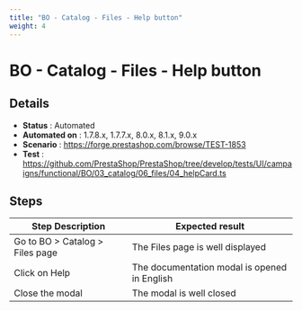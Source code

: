 ```yaml
---
title: "BO - Catalog - Files - Help button"
weight: 4
---
```


# BO - Catalog - Files - Help button
## Details
* **Status** : Automated
* **Automated on** : 1.7.8.x, 1.7.7.x, 8.0.x, 8.1.x, 9.0.x
* **Scenario** : https://forge.prestashop.com/browse/TEST-1853
* **Test** : https://github.com/PrestaShop/PrestaShop/tree/develop/tests/UI/campaigns/functional/BO/03_catalog/06_files/04_helpCard.ts

## Steps
| Step Description | Expected result |
| ----- | ----- |
| Go to BO > Catalog > Files page | The Files page is well displayed |
| Click on Help | The documentation modal is opened in English |
| Close the modal | The modal is well closed |